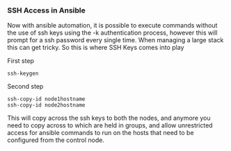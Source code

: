### SSH Access in Ansible

Now with ansible automation, it is possible to execute commands without the use of ssh keys using the -k authentication process, however this will prompt for a ssh password every single time. When managing a large stack this can get tricky.
So this is where SSH Keys comes into play

First step

```console
ssh-keygen
```

Second step

```console
ssh-copy-id node1hostname
ssh-copy-id node2hostname
```

This will copy across the ssh keys to both the nodes, and anymore you need to copy across to which are held in groups, and allow unrestricted access for ansible commands to run on the hosts that need to be configured from the control node.
